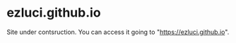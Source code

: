 # ezluci.github.io

Site under contsruction. You can access it going to "https://ezluci.github.io".

